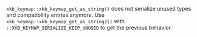 `xkb_keymap::xkb_keymap_get_as_string()` does not serialize unused types and
compatibility entries anymore. Use `xkb_keymap::xkb_keymap_get_as_string2()`
with `::XKB_KEYMAP_SERIALIZE_KEEP_UNUSED` to get the previous behavior.
